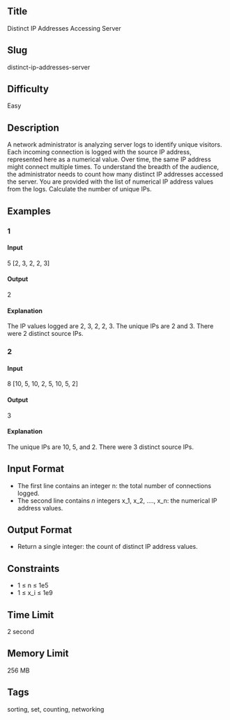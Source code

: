 ## Title

Distinct IP Addresses Accessing Server

## Slug

distinct-ip-addresses-server

## Difficulty

Easy

## Description

A network administrator is analyzing server logs to identify unique visitors. Each incoming connection is logged with the source IP address, represented here as a numerical value. Over time, the same IP address might connect multiple times. To understand the breadth of the audience, the administrator needs to count how many distinct IP addresses accessed the server. You are provided with the list of numerical IP address values from the logs. Calculate the number of unique IPs.

## Examples

### 1

#### Input

5
[2, 3, 2, 2, 3]

#### Output

2

#### Explanation

The IP values logged are 2, 3, 2, 2, 3. The unique IPs are 2 and 3. There were 2 distinct source IPs.

### 2

#### Input

8
[10, 5, 10, 2, 5, 10, 5, 2]

#### Output

3

#### Explanation

The unique IPs are 10, 5, and 2. There were 3 distinct source IPs.

## Input Format

- The first line contains an integer n: the total number of connections logged.
- The second line contains $n$ integers x_1, x_2, ...., x_n: the numerical IP address values.

## Output Format

- Return a single integer: the count of distinct IP address values.

## Constraints

- 1 ≤ n ≤ 1e5
- 1 ≤ x_i ≤ 1e9

## Time Limit

2 second

## Memory Limit

256 MB

## Tags

sorting, set, counting, networking